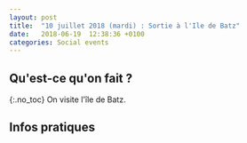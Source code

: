 ```yaml
---
layout: post
title:  "10 juillet 2018 (mardi) : Sortie à l'Ile de Batz"
date:   2018-06-19  12:38:36 +0100
categories: Social events
---
```


## Qu'est-ce qu'on fait ?
{:.no_toc}
On visite l'île de Batz.

## Infos pratiques

